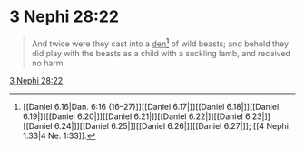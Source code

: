 # 3 Nephi 28:22

> And twice were they cast into a <u>den</u>[^a] of wild beasts; and behold they did play with the beasts as a child with a suckling lamb, and received no harm.

[3 Nephi 28:22](https://www.churchofjesuschrist.org/study/scriptures/bofm/3-ne/28?lang=eng&id=p22#p22)


[^a]: [[Daniel 6.16|Dan. 6:16 (16–27)]][[Daniel 6.17|]][[Daniel 6.18|]][[Daniel 6.19|]][[Daniel 6.20|]][[Daniel 6.21|]][[Daniel 6.22|]][[Daniel 6.23|]][[Daniel 6.24|]][[Daniel 6.25|]][[Daniel 6.26|]][[Daniel 6.27|]]; [[4 Nephi 1.33|4 Ne. 1:33]].  
